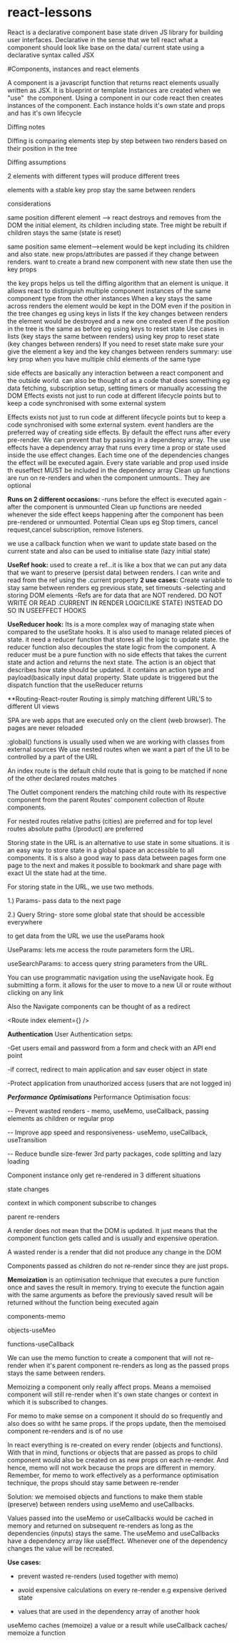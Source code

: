 # react-lessons

React is a declarative component base state driven JS library for building user interfaces. Declarative in the sense that we tell react what a component should look like base on the data/ current state using a declarative syntax called JSX

#Components, instances and react elements

A component is a javascript function that returns react elements usually written as JSX. It is blueprint or template
Instances are created when we "use"  the component. Using a component in our code react then creates instances of the component.
Each instance holds it's own state and props and has it's own lifecycle

Diffing notes

Diffing is comparing elements step by step between two renders based on their position in the tree

Diffing assumptions

2 elements with different types will produce different trees

elements with a stable key prop stay the same between renders

considerations

same position different element --> react destroys and removes from the DOM the initial element, its children including state. Tree might be rebuilt if children stays the same (state is reset)

same position same element-->element would be kept including its children and also state. new props/attributes are passed if they change between renders. want to create a brand new component with new state then use the key props

the key props helps us tell the diffing algorithm that an element is unique. it allows react to distinguish multiple component instances of the same component type from the other instances
When a key stays the same across renders the element would be kept in the DOM even if the position in the tree changes eg using keys in lists
If the key changes between renders the element would be destroyed and a new one created even if the position in the tree is the same as before eg using keys to reset state
Use cases
in lists (key stays the same between renders)
using key prop to reset state (key changes between renders)
If you need to reset state make sure your give the element a key and the key changes between renders
summary: use key prop when you have multiple child elements of the same type


side effects are basically any interaction between a react component and the outside world. can also be thought of as a code that does something eg data fetching, subscription setup, setting timers or manually accessing the DOM
Effects exists not just to run code at different lifecycle points but to keep a code synchronised with some external system

Effects exists not just to run code at different lifecycle points but to keep a code synchronised with some external system. event handlers are the preferred way of creating side effects.
By default the effect runs after every pre-render. We can prevent that by passing in a dependency array.
The use effects have a dependency array that runs every time a prop or state used inside the use effect changes.
Each time one of the dependencies changes the effect will be executed again.
Every state variable and prop used inside th euseffect MUST be included in the dependency array
Clean up functions are run on re-renders and when the component unmounts.. They are optional

**Runs on 2 different occasions:**
-runs before the effect is executed again
-after the component is unmounted
Clean up functions are needed whenever the side effect keeps happening after the component has been pre-rendered or unmounted. Potential Clean ups eg Stop timers, cancel request,cancel subscription, remove listeners.

we use a callback function when we want to update state based on the current state and also can be used to initialise state (lazy initial state)

**UseRef hook:**
used to create a ref...it is like a box that we can put any data that we want to preserve (persist data) between renders. I can write and read from the ref using the .current property
**2 use cases:**
Create variable to stay same between renders eg previous state, set timeouts
-selecting and storing DOM elements
-Refs are for data that are NOT rendered.
DO NOT WRITE OR READ .CURRENT IN RENDER LOGIC(LIKE STATE) INSTEAD DO SO IN USEEFFECT HOOKS

**UseReducer hook:**
Its is a more complex way of managing state when compared to the useState hooks. It is also used to manage related pieces of state. it need a reducer function that stores all the logic to update state. the reducer function also decouples the state logic from the component.
A reducer must be a pure function with no side effects that takes the current state and action and returns the next state. The action is an object that describes how state should be updated. it contains an action  type and payload(basically input data)  property.
State update is triggered but the dispatch function that the useReducer returns

**Routing-React-router
Routing is simply matching different URL'S to different UI views

SPA are web apps that are executed only on the client (web browser). The pages  are never reloaded

:global() functions is usually used when we are working with classes from external sources
We use nested routes when we want a part of the UI to be controlled by a part of the URL

An index route is the default child route that is going to be matched if none of the other declared routes matches

The Outlet component renders the matching child route with its respective component  from the parent Routes' component collection of Route components.

For nested routes relative paths (cities)  are preferred and for top level routes absolute paths (/product) are preferred

Storing state in the URL is an alternative to use state in some situations. it is an easy way to store state in a global space an accessible to all components. it is s also a good way to pass data between pages form one page to the next and makes it possible to bookmark and share page with exact UI the state had at the time.



For storing state in the URL, we use two methods.

1.) Params- pass data to the next page

2.) Query String- store some global state that should be accessible everywhere

to get data from the URL we use the useParams hook

UseParams: lets me access the route parameters form the URL.

useSearchParams: to access query string parameters from the URL.

You can use programmatic navigation using the useNavigate hook. Eg submitting a form. it allows for the user to move to a new UI or route without clicking on any link

Also the Navigate components can be thought of as a redirect

<Route index element={<Navigate replace to="cities" />} />

**Authentication**
User Authentication setps:

-Get users email and password from a form and check with an API end point

-if correct, redirect to main application and sav euser object in state

-Protect application from unauthorized access (users that are not logged in)

***Performance Optimisations***
Performance Optimisation focus:

-- Prevent wasted renders - memo, useMemo, useCallback, passing elements as children or regular prop

-- Improve app speed and responsiveness- useMemo, useCallback, useTransition

-- Reduce bundle size-fewer 3rd party packages, code splitting and lazy loading

Component instance only get re-rendered in 3 different situations

state changes

context in which component subscribe to changes

parent re-renders

A render does not mean that the DOM is updated. It just means that the component function gets called and is usually and expensive operation.

A wasted render is a render that did not produce any change in the DOM

Components passed as children do not re-render since they are just props.

**Memoization** is an optimisation technique that executes a pure function once and saves the result in memory. trying to execute the function again with the same arguments as before the previously saved result will be returned without the function being executed again

components-memo

objects-useMeo

functions-useCallback

We can use the memo function to create a component that will not re-render when it's parent component re-renders as long as the passed props stays the same between renders.

Memoizing a component only really affect props. Means a memoised component will still re-render when it's own state changes or context in which it is subscribed to changes.

For memo to make semse on a component it should do so frequently and also does so witht he same props. if the props update, then the memoised component re-renders and is of no use

In react everything is re-created on every render (objects and functions). With that in mind, functions or objects that are passed as props to child component would also be created on as new props on each re-render. And hence, memo will not work because the props are different in memory. Remember, for memo to work effectively as a performance optimisation technique, the props should stay same between re-render

Solution: we memoised objects and functions to make them stable (preserve) between renders using useMemo and useCallbacks.

Values passed into the useMemo or useCallbacks would be cached in memory and returned on subsequent re-renders as long as the dependencies (inputs) stays the same. The useMemo and useCallbacks have a dependency array like useEffect. Whenever one of the dependency changes the value will be recreated.

**Use cases:**

- prevent wasted re-renders (used together with memo)

- avoid expensive calculations on every re-render e.g expensive derived state

- values that are used in the dependency array of another hook

useMemo caches (memoize) a value or a result while useCallback caches/ memoize a function

